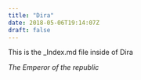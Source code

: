 ```yaml
---
title: "Dira"
date: 2018-05-06T19:14:07Z
draft: false
---
```


This is the _Index.md file inside of Dira

<i> The Emperor of the republic </i>